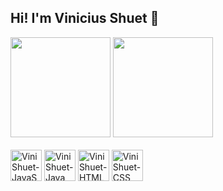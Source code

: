 
## Hi! I'm Vinicius Shuet 👋

	
<div>
  <a href:"https://github.com/ViniShuet" >
    <img height = "160em" src="https://github-readme-stats.vercel.app/api?username=ViniShuet&show_icons=true&theme=dracula&include_all_commits=true&count_private=true"/>
    <img <img height = "160em" src="https://github-readme-stats.vercel.app/api/top-langs/?username=ViniShuet&layout=compact&langs_count=16&theme=dracula"/>
</div>

<div style="display: inline-block"> <br>
    <img width= "50" heigth="60" alt="ViniShuet-JavaScript" src="https://cdn.jsdelivr.net/gh/devicons/devicon@latest/icons/javascript/javascript-original.svg" />
    <img width= "50" heigth="60" alt="ViniShuet-Java" 
src= "https://cdn.jsdelivr.net/gh/devicons/devicon@latest/icons/java/java-original-wordmark.svg" />
    <img width= "50" heigth="60" alt="ViniShuet-HTML"
      src="https://cdn.jsdelivr.net/gh/devicons/devicon@latest/icons/html5/html5-original-wordmark.svg" />
    <img width= "50" heigth="60" alt="ViniShuet-CSS"
      src="https://cdn.jsdelivr.net/gh/devicons/devicon@latest/icons/css3/css3-original-wordmark.svg" />
</div>
